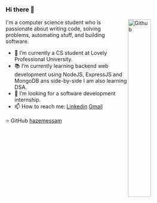 ### Hi there 👋

<img width="35%" align="right" alt="Github" src="https://user-images.githubusercontent.com/48678280/88862734-4903af80-d201-11ea-968b-9c939d88a37c.gif" />

I'm a computer science student who is passionate about writing code, solving problems, automating stuff, and building software.

- 🔭 I’m currently a CS student at Lovely Professional University.
- 📚 I’m currently learning  backend web development using NodeJS, ExpressJS and MongoDB ans side-by-side I am also learning DSA.
- 👯 I’m looking for a software development internship. 
- 📫 How to reach me: [Linkedin](https://www.linkedin.com/in/harsh-jaiswal-141040196/) [Gmail](mailto:harshjaiswal960@gmail.com)

⭐️ GitHub [hazemessam](https://github.com/14harshjaiswal)
